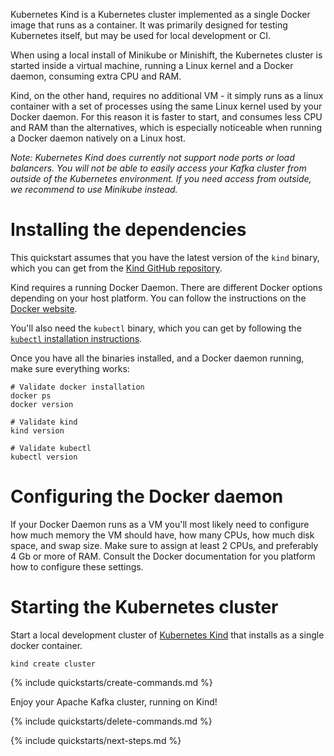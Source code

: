 Kubernetes Kind is a Kubernetes cluster implemented as a single Docker image that runs as a container.
It was primarily designed for testing Kubernetes itself, but may be used for local development or CI.

When using a local install of Minikube or Minishift, the Kubernetes cluster is started inside a virtual machine, running a Linux kernel and a Docker daemon, consuming extra CPU and RAM.

Kind, on the other hand, requires no additional VM - it simply runs as a linux container with a set of processes using the same Linux kernel used by your Docker daemon.
For this reason it is faster to start, and consumes less CPU and RAM than the alternatives, which is especially noticeable when running a Docker daemon natively on a Linux host.

_Note: Kubernetes Kind does currently not support node ports or load balancers. You will not be able to easily access your Kafka cluster from outside of the Kubernetes environment. If you need access from outside, we recommend to use Minikube instead._

# Installing the dependencies

This quickstart assumes that you have the latest version of the `kind` binary, which you can get from the [Kind GitHub repository](https://github.com/kubernetes-sigs/kind/releases).

Kind requires a running Docker Daemon. There are different Docker options depending on your host platform.
You can follow the instructions on the [Docker website](https://docs.docker.com/get-docker/).

You'll also need the `kubectl` binary, which you can get by following the [`kubectl` installation instructions](https://kubernetes.io/docs/tasks/tools/install-kubectl/).

Once you have all the binaries installed, and a Docker daemon running, make sure everything works:

```shell
# Validate docker installation
docker ps
docker version

# Validate kind
kind version

# Validate kubectl
kubectl version
```

# Configuring the Docker daemon

If your Docker Daemon runs as a VM you'll most likely need to configure how much memory the VM should have, how many CPUs, how much disk space, and swap size.
Make sure to assign at least 2 CPUs, and preferably 4 Gb or more of RAM. Consult the Docker documentation for you platform how to configure these settings.

# Starting the Kubernetes cluster

Start a local development cluster of [Kubernetes Kind](https://github.com/kubernetes-sigs/kind) that installs as a single docker container.

```shell
kind create cluster
```

{% include quickstarts/create-commands.md %}

Enjoy your Apache Kafka cluster, running on Kind!

{% include quickstarts/delete-commands.md %}

{% include quickstarts/next-steps.md %}